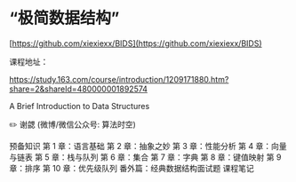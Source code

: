 # “极简数据结构”

[https://github.com/xiexiexx/BIDS](https://github.com/xiexiexx/BIDS)

课程地址：

https://study.163.com/course/introduction/1209171880.htm?share=2&shareId=480000001892574

A Brief Introduction to Data Structures

✏️ 谢勰 (微博/微信公众号: 算法时空)

预备知识
第 1 章：语言基础
第 2 章：抽象之妙
第 3 章：性能分析
第 4 章：向量与链表
第 5 章：栈与队列
第 6 章：集合
第 7 章：字典
第 8 章：键值映射
第 9 章：排序
第 10 章：优先级队列
番外篇：经典数据结构面试题
课程笔记
